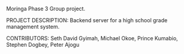 Moringa Phase 3 Group project.

PROJECT DESCRIPTION: Backend server for a high school grade management system. 

CONTRIBUTORS: Seth David Gyimah, Michael Okoe, Prince Kumabio, Stephen Dogbey, Peter Ajogu